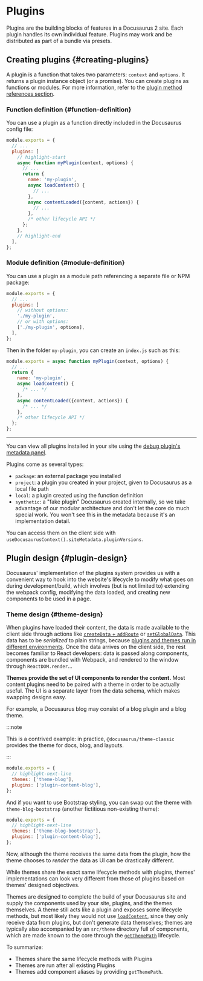 # Plugins

Plugins are the building blocks of features in a Docusaurus 2 site. Each plugin handles its own individual feature. Plugins may work and be distributed as part of a bundle via presets.

## Creating plugins {#creating-plugins}

A plugin is a function that takes two parameters: `context` and `options`. It returns a plugin instance object (or a promise). You can create plugins as functions or modules. For more information, refer to the [plugin method references section](./api/plugin-methods/README.md).

### Function definition {#function-definition}

You can use a plugin as a function directly included in the Docusaurus config file:

```js title="docusaurus.config.js"
module.exports = {
  // ...
  plugins: [
    // highlight-start
    async function myPlugin(context, options) {
      // ...
      return {
        name: 'my-plugin',
        async loadContent() {
          // ...
        },
        async contentLoaded({content, actions}) {
          // ...
        },
        /* other lifecycle API */
      };
    },
    // highlight-end
  ],
};
```

### Module definition {#module-definition}

You can use a plugin as a module path referencing a separate file or NPM package:

```js title="docusaurus.config.js"
module.exports = {
  // ...
  plugins: [
    // without options:
    './my-plugin',
    // or with options:
    ['./my-plugin', options],
  ],
};
```

Then in the folder `my-plugin`, you can create an `index.js` such as this:

```js title="my-plugin.js"
module.exports = async function myPlugin(context, options) {
  // ...
  return {
    name: 'my-plugin',
    async loadContent() {
      /* ... */
    },
    async contentLoaded({content, actions}) {
      /* ... */
    },
    /* other lifecycle API */
  };
};
```

---

You can view all plugins installed in your site using the [debug plugin's metadata panel](/__docusaurus/debug/metadata).

Plugins come as several types:

- `package`: an external package you installed
- `project`: a plugin you created in your project, given to Docusaurus as a local file path
- `local`: a plugin created using the function definition
- `synthetic`: a "fake plugin" Docusaurus created internally, so we take advantage of our modular architecture and don't let the core do much special work. You won't see this in the metadata because it's an implementation detail.

You can access them on the client side with `useDocusaurusContext().siteMetadata.pluginVersions`.

## Plugin design {#plugin-design}

Docusaurus' implementation of the plugins system provides us with a convenient way to hook into the website's lifecycle to modify what goes on during development/build, which involves (but is not limited to) extending the webpack config, modifying the data loaded, and creating new components to be used in a page.

### Theme design {#theme-design}

When plugins have loaded their content, the data is made available to the client side through actions like [`createData` + `addRoute`](../api/plugin-methods/lifecycle-apis.md#addRoute) or [`setGlobalData`](../api/plugin-methods/lifecycle-apis.md#setGlobalData). This data has to be _serialized_ to plain strings, because [plugins and themes run in different environments](./architecture.md). Once the data arrives on the client side, the rest becomes familiar to React developers: data is passed along components, components are bundled with Webpack, and rendered to the window through `ReactDOM.render`...

**Themes provide the set of UI components to render the content.** Most content plugins need to be paired with a theme in order to be actually useful. The UI is a separate layer from the data schema, which makes swapping designs easy.

For example, a Docusaurus blog may consist of a blog plugin and a blog theme.

:::note

This is a contrived example: in practice, `@docusaurus/theme-classic` provides the theme for docs, blog, and layouts.

:::

```js title="docusaurus.config.js"
module.exports = {
  // highlight-next-line
  themes: ['theme-blog'],
  plugins: ['plugin-content-blog'],
};
```

And if you want to use Bootstrap styling, you can swap out the theme with `theme-blog-bootstrap` (another fictitious non-existing theme):

```js title="docusaurus.config.js"
module.exports = {
  // highlight-next-line
  themes: ['theme-blog-bootstrap'],
  plugins: ['plugin-content-blog'],
};
```

Now, although the theme receives the same data from the plugin, how the theme chooses to _render_ the data as UI can be drastically different.

While themes share the exact same lifecycle methods with plugins, themes' implementations can look very different from those of plugins based on themes' designed objectives.

Themes are designed to complete the build of your Docusaurus site and supply the components used by your site, plugins, and the themes themselves. A theme still acts like a plugin and exposes some lifecycle methods, but most likely they would not use [`loadContent`](../api/plugin-methods/lifecycle-apis.md#loadContent), since they only receive data from plugins, but don't generate data themselves; themes are typically also accompanied by an `src/theme` directory full of components, which are made known to the core through the [`getThemePath`](../api/plugin-methods/extend-infrastructure.md#getThemePath) lifecycle.

To summarize:

- Themes share the same lifecycle methods with Plugins
- Themes are run after all existing Plugins
- Themes add component aliases by providing `getThemePath`.
